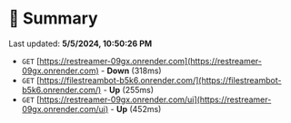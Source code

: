 # 📖 Summary
Last updated: **5/5/2024, 10:50:26 PM**

- `GET` [https://restreamer-09gx.onrender.com](https://restreamer-09gx.onrender.com) - **Down** (318ms)
- `GET` [https://filestreambot-b5k6.onrender.com/](https://filestreambot-b5k6.onrender.com/) - **Up** (255ms)
- `GET` [https://restreamer-09gx.onrender.com/ui](https://restreamer-09gx.onrender.com/ui) - **Up** (452ms)
